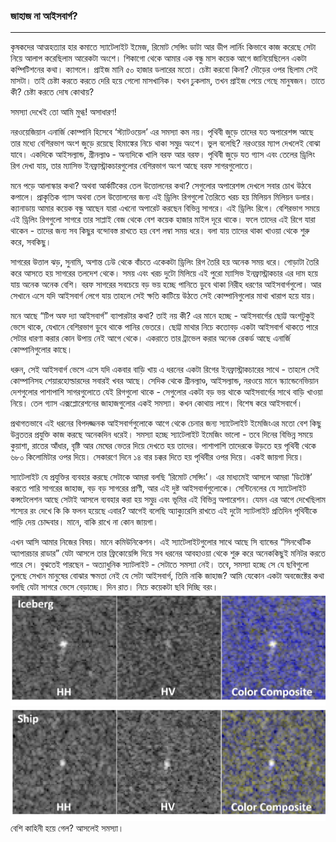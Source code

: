 ### জাহাজ না আইসবার্গ?

---

কৃষকদের আত্মহত্যার হার কমাতে স্যাটেলাইট ইমেজ, রিমোট সেন্সিং ডাটা আর ডীপ লার্নিং কিভাবে কাজ করেছে সেটা নিয়ে আলাপ করেছিলাম আরেকটা অংশে। শিকাগো থেকে আমার এক বন্ধু মাস কয়েক আগে জানিয়েছিলেন একটা কম্পিটিশনের কথা। ক্যাগলে। প্রাইজ মানি ৫০ হাজার ডলারের মতো। চেষ্টা করবো কিনা? দৌড়ের ওপর ছিলাম সেই মাসটা। তাই চেষ্টা করতে করতে দেরি হয়ে গেলো মাসখানিক। যখন ঢুকলাম, তখন প্রাইজ পেয়ে গেছে মানুষজন। তাতে কী? চেষ্টা করতে দোষ কোথায়?

সমস্যা দেখেই তো আমি মুগ্ধ! অসাধারণ!

নরওয়েজিয়ান এনার্জি কোম্পানি হিসেবে ‘স্ট্যাটওয়েল’ এর সমস্যা কম নয়। পৃথিবী জুড়ে তাদের যত অপারেশন্স আছে তার মধ্যে বেশিরভাগ অংশ জুড়ে রয়েছে হিমাঙ্কের নিচে থাকা সমুদ্র অংশে। ভুল বলেছি? নরওয়ের ম্যাপ দেখলেই বোঝা যাবে। একদিকে আইসল্যান্ড, গ্রীনল্যাণ্ড - অন্যদিকে খালি বরফ আর বরফ। পৃথিবী জুড়ে যত গ্যাস এবং তেলের ড্রিলিং রিগ দেখা যায়, তার ম্যাসিভ ইনফ্রাস্ট্রাকচারগুলোর বেশিরভাগ অংশ আছে বরফ সাগরগুলোতে।

মনে পড়ে আলাস্কার কথা? অথবা আর্কটিকের তেল উত্তোলনের কথা? সেগুলোর অপারেশন্স দেখলে সবার চোখ উঠবে কপালে। প্রাকৃতিক গ্যাস অথবা তেল উত্তোলনের জন্য এই ড্রিলিং রিগগুলো তৈরিতে খরচ হয় মিলিয়ন মিলিয়ন ডলার। ক্যানাডায় আমার কয়েক বন্ধু আছেন যারা এখনো অপারেট করছেন বিভিন্ন সাগরে। এই ড্রিলিং রিগে। বেশিরভাগ সময়ে এই ড্রিলিং রিগগুলো সাগরে তার সাপ্লাই বেজ থেকে বেশ কয়েক হাজার মাইল দূরে থাকে। ফলে তাদের এই রিগে যারা থাকেন - তাদের জন্য সব কিছুর বন্দোবস্ত রাখতে হয় বেশ লম্বা সময় ধরে। বলা যায় তাদের থাকা খাওয়া থেকে শুরু করে, সবকিছু।

সাগরের উত্তাল ঝড়, সুনামি, অশান্ত ঢেউ থেকে বাঁচতে একেকটা ড্রিলিং রিগ তৈরি হয় অনেক সময় ধরে। গোড়াটা তৈরি করে আসতে হয় সাগরের তলদেশ থেকে। সময় এবং খরচ দুটো মিলিয়ে এই পুরো ম্যাসিভ ইনফ্রাস্ট্রাকচার এর দাম হয়ে যায় অনেক অনেক বেশি। বরফ সাগরের সবচেয়ে বড় ভয় হচ্ছে পানিতে ডুবে থাকা নিরীহ ধরণের আইসবার্গগুলো। আর সেখানে এসে যদি আইসবার্গ লেগে যায় তাহলে সেই ক্ষতি কাটিয়ে উঠতে সেই কোম্পানিগুলোর মাথা খারাপ হয়ে যায়।

মনে আছে “টিপ অফ দ্যা আইসবার্গ” ব্যাপারটার কথা? তাই নয় কী? এর মানে হচ্ছে - আইসবার্গের ছোট্ট অংশটুকুই ভেসে থাকে, যেখানে বেশিরভাগ ডুবে থাকে পানির ভেতরে। ছোট্ট মাথার নিচে কতোবড় একটা আইসবার্গ থাকতে পারে সেটার ধারণা করার কোন উপায় নেই আগে থেকে। একরাতে তার ট্রাভেল করার অনেক রেকর্ড আছে এনার্জি কোম্পানিগুলোর কাছে।

ধরুন, সেই আইসবার্গ ভেসে এসে যদি একবার বাড়ি খায় এ ধরনের একটা রিগের ইনফ্রাস্ট্রাকচারের সাথে - তাহলে সেই কোম্পানিসহ শেয়ারহোল্ডারদের সবারই খবর আছে। সেদিক থেকে গ্রীনল্যাণ্ড, আইসল্যান্ড, নরওয়ে মানে স্ক্যান্ডেনেভিয়ান দেশগুলোর পাশাপাশি সাগরগুলোতে যেই রিগগুলো থাকে - সেগুলোর একটা বড় ভয় থাকে আইসবার্গের সাথে বাড়ি খাওয়া নিয়ে। তেল গ্যাস এক্সপ্লোরেশনের জাহাজগুলোর একই সমস্যা। কখন কোথায় লাগে। বিশেষ করে আইসবার্গে।

প্রথাগতভাবে এই ধরনের বিপদজ্জনক আইসবার্গগুলোকে আগে থেকে চেনার জন্য স্যাটেলাইট ইমেজিংএর মতো বেশ কিছু উন্নততর প্রযুক্তি কাজ করছে অনেকদিন ধরেই। সমস্যা হচ্ছে স্যাটেলাইট ইমেজিং ভালো - তবে দিনের বিভিন্ন সময়ে কুয়াশা, রাতের আঁধার, বৃষ্টি আর মেঘের ভেতর দিয়ে দেখতে হয় তাদের। পাশাপাশি তাদেরকে উড়তে হয় পৃথিবী থেকে ৬৮০ কিলোমিটার ওপর দিয়ে। সেকারণে দিনে ১৪ বার চক্কর দিতে হয় পৃথিবীর ওপর দিয়ে। একই জায়গা দিয়ে। 


স্যাটেলাইট যে প্রযুক্তির ব্যবহার করছে সেটাকে আমরা বলছি ‘রিমোট সেন্সিং’। এর মাধ্যমেই আসলে আমরা ‘ডিটেক্ট’ করতে পারি সাগরের জাহাজ, বড় বড় সাগরের প্রাণী, আর এই দুষ্ট আইসবার্গগুলোকে। সেন্টিনেলের যে স্যাটেলাইট কন্সটেলেশন আছে সেটাই আসলে ব্যবহার করা হয় সমুদ্র এবং ভূমির এই বিভিন্ন অপারেশন। যেমন এর আগে দেখেছিলাম শস্যের রং দেখে কি কি ফলন হয়েছে এবার? আগেই বলেছি অ্যাক্যুরেসি রাখতে এই দুটো স্যাটলাইট প্রতিদিন পৃথিবীকে পাড়ি দেয় চোদ্দবার। মানে, বাকি রাখে না কোন জায়গা। 

এখন আসি আমার নিজের বিষয়। মানে কমিউনিকেশন। এই স্যাটেলাইটগুলোর সাথে আছে সি ব্যান্ডের “সিনথেটিক অ্যাপারচার রাডার” যেটা আসলে তার ফ্রিকোয়েন্সি দিয়ে সব ধরনের আবহাওয়া থেকে শুরু করে অনেককিছুই মনিটর করতে পারে সে। বুঝতেই পারছেন - অত্যাধুনিক স্যাটলাইট - সেটাতে সমস্যা নেই। তবে, সমস্যা হচ্ছে সে যে ছবিগুলো তুলছে সেখান মানুষের বোঝার ক্ষমতা নেই যে সেটা আইসবার্গ, তিমি নাকি জাহাজ? আমি যেকোন একটা অবজেক্টের কথা বলছি যেটা সাগরে ভেসে বেড়াচ্ছে। দিন রাত। নিচে কয়েকটা ছবি দিচ্ছি বরং।
![](/assets/1.png)![](/assets/2.png)বেশি কাহিনী হয়ে গেল? আসলেই  সমস্যা।

